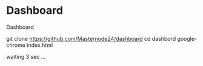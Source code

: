# Dashboard
Dashboard

git clone https://github.com/Masternode24/dashboard
cd dashbord
google-chrome index.html

waiting 3 sec ...
